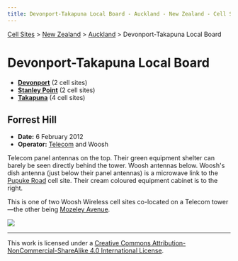 ```yaml
---
title: Devonport-Takapuna Local Board - Auckland - New Zealand - Cell Sites
---
```


[Cell Sites](../../../) > [New Zealand](../../) > [Auckland](../) > Devonport-Takapuna Local Board

# Devonport-Takapuna Local Board

* **[Devonport](devonport)** (2 cell sites)
* **[Stanley Point](stanley-point)** (2 cell sites)
* **[Takapuna](takapuna)** (4 cell sites)

## Forrest Hill

* **Date:** 6 February 2012
* **Operator:** [Telecom] and Woosh

Telecom panel antennas on the top. Their green equipment shelter can barely be seen directly behind the tower. Woosh
antennas below. Woosh's dish antenna (just below their panel antennas) is a microwave link to the [Pupuke
Road](../kaipātiki/pupuke-road) cell site. Their cream coloured equipment cabinet is to the right.

This is one of two Woosh Wireless cell sites co-located on a Telecom tower—the other being [Mozeley
Avenue](./devonport#mozeley-avenue).

![](https://f001.backblazeb2.com/file/CellSites/NZ/AUK/Devonport-Takapuna/20120206-123916.jpg)

---

This work is licensed under a [Creative Commons Attribution-NonCommercial-ShareAlike 4.0 International License](http://creativecommons.org/licenses/by-nc-sa/4.0/).

[Telecom]: https://en.wikipedia.org/wiki/Spark_New_Zealand
